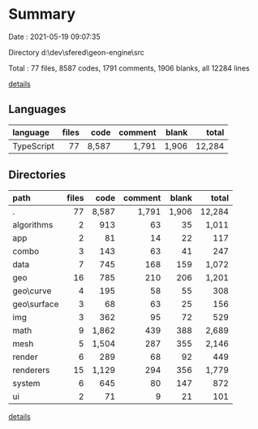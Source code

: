 # Summary

Date : 2021-05-19 09:07:35

Directory d:\dev\sfered\geon-engine\src

Total : 77 files,  8587 codes, 1791 comments, 1906 blanks, all 12284 lines

[details](details.md)

## Languages
| language | files | code | comment | blank | total |
| :--- | ---: | ---: | ---: | ---: | ---: |
| TypeScript | 77 | 8,587 | 1,791 | 1,906 | 12,284 |

## Directories
| path | files | code | comment | blank | total |
| :--- | ---: | ---: | ---: | ---: | ---: |
| . | 77 | 8,587 | 1,791 | 1,906 | 12,284 |
| algorithms | 2 | 913 | 63 | 35 | 1,011 |
| app | 2 | 81 | 14 | 22 | 117 |
| combo | 3 | 143 | 63 | 41 | 247 |
| data | 7 | 745 | 168 | 159 | 1,072 |
| geo | 16 | 785 | 210 | 206 | 1,201 |
| geo\curve | 4 | 195 | 58 | 55 | 308 |
| geo\surface | 3 | 68 | 63 | 25 | 156 |
| img | 3 | 362 | 95 | 72 | 529 |
| math | 9 | 1,862 | 439 | 388 | 2,689 |
| mesh | 5 | 1,504 | 287 | 355 | 2,146 |
| render | 6 | 289 | 68 | 92 | 449 |
| renderers | 15 | 1,129 | 294 | 356 | 1,779 |
| system | 6 | 645 | 80 | 147 | 872 |
| ui | 2 | 71 | 9 | 21 | 101 |

[details](details.md)